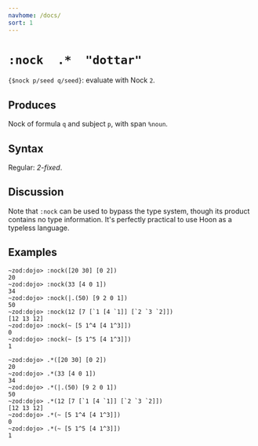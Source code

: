 ```yaml
---
navhome: /docs/
sort: 1
---
```


# `:nock  .*  "dottar"`

`{$nock p/seed q/seed}`: evaluate with Nock `2`.

## Produces

Nock of formula `q` and subject `p`, with span `%noun`.

## Syntax

Regular: *2-fixed*.

## Discussion

Note that `:nock` can be used to bypass the type system,
though its product contains no type information.  It's
perfectly practical to use Hoon as a typeless language.

## Examples

```
~zod:dojo> :nock([20 30] [0 2])
20
~zod:dojo> :nock(33 [4 0 1])
34
~zod:dojo> :nock(|.(50) [9 2 0 1])
50
~zod:dojo> :nock(12 [7 [`1 [4 `1]] [`2 `3 `2]])
[12 13 12]
~zod:dojo> :nock(~ [5 1^4 [4 1^3]])
0
~zod:dojo> :nock(~ [5 1^5 [4 1^3]])
1
```

```
~zod:dojo> .*([20 30] [0 2])
20
~zod:dojo> .*(33 [4 0 1])
34
~zod:dojo> .*(|.(50) [9 2 0 1])
50
~zod:dojo> .*(12 [7 [`1 [4 `1]] [`2 `3 `2]])
[12 13 12]
~zod:dojo> .*(~ [5 1^4 [4 1^3]])
0
~zod:dojo> .*(~ [5 1^5 [4 1^3]])
1
```
